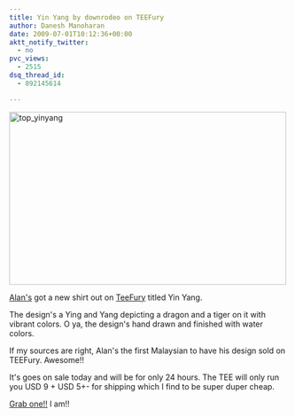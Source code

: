 ```yaml
---
title: Yin Yang by downrodeo on TEEFury
author: Danesh Manoharan
date: 2009-07-01T10:12:36+00:00
aktt_notify_twitter:
  - no
pvc_views:
  - 2515
dsq_thread_id:
  - 892145614

---
```

[<img loading="lazy" class="alignnone size-medium wp-image-1592" title="top_yinyang" src="/wp-content/uploads/2009/07/top_yinyang-500x312.jpg" alt="top_yinyang" width="500" height="312" srcset="/wp-content/uploads/2009/07/top_yinyang-500x312.jpg 500w, /wp-content/uploads/2009/07/top_yinyang.jpg 640w" sizes="(max-width: 500px) 100vw, 500px" />][1]

[Alan's][2] got a new shirt out on [TeeFury][3] titled Yin Yang.

The design's a Ying and Yang depicting a dragon and a tiger on it with vibrant colors. O ya, the design's hand drawn and finished with water colors.

If my sources are right, Alan's the first Malaysian to have his design sold on TEEFury. Awesome!!

It's goes on sale today and will be for only 24 hours. The TEE will only run you USD 9 + USD 5+- for shipping which I find to be super duper cheap.

[Grab one!!][3] I am!!

 [1]: /wp-content/uploads/2009/07/top_yinyang.jpg
 [2]: http://alanbernard.com/
 [3]: http://www.teefury.com/